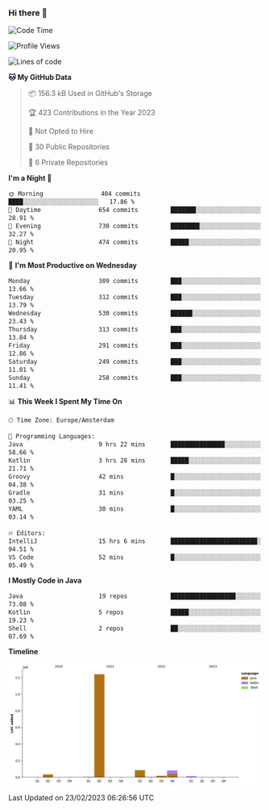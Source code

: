 ### Hi there 👋


<!--START_SECTION:waka-->
![Code Time](http://img.shields.io/badge/Code%20Time-3%2C031%20hrs%2016%20mins-blue)

![Profile Views](http://img.shields.io/badge/Profile%20Views-1-blue)

![Lines of code](https://img.shields.io/badge/From%20Hello%20World%20I%27ve%20Written-1.5%20million%20lines%20of%20code-blue)

**🐱 My GitHub Data** 

> 📦 156.3 kB Used in GitHub's Storage 
 > 
> 🏆 423 Contributions in the Year 2023
 > 
> 🚫 Not Opted to Hire
 > 
> 📜 30 Public Repositories 
 > 
> 🔑 6 Private Repositories 
 > 
**I'm a Night 🦉** 

```text
🌞 Morning                404 commits         ████░░░░░░░░░░░░░░░░░░░░░   17.86 % 
🌆 Daytime                654 commits         ███████░░░░░░░░░░░░░░░░░░   28.91 % 
🌃 Evening                730 commits         ████████░░░░░░░░░░░░░░░░░   32.27 % 
🌙 Night                  474 commits         █████░░░░░░░░░░░░░░░░░░░░   20.95 % 
```
📅 **I'm Most Productive on Wednesday** 

```text
Monday                   309 commits         ███░░░░░░░░░░░░░░░░░░░░░░   13.66 % 
Tuesday                  312 commits         ███░░░░░░░░░░░░░░░░░░░░░░   13.79 % 
Wednesday                530 commits         ██████░░░░░░░░░░░░░░░░░░░   23.43 % 
Thursday                 313 commits         ███░░░░░░░░░░░░░░░░░░░░░░   13.84 % 
Friday                   291 commits         ███░░░░░░░░░░░░░░░░░░░░░░   12.86 % 
Saturday                 249 commits         ███░░░░░░░░░░░░░░░░░░░░░░   11.01 % 
Sunday                   258 commits         ███░░░░░░░░░░░░░░░░░░░░░░   11.41 % 
```


📊 **This Week I Spent My Time On** 

```text
🕑︎ Time Zone: Europe/Amsterdam

💬 Programming Languages: 
Java                     9 hrs 22 mins       ███████████████░░░░░░░░░░   58.66 % 
Kotlin                   3 hrs 28 mins       █████░░░░░░░░░░░░░░░░░░░░   21.71 % 
Groovy                   42 mins             █░░░░░░░░░░░░░░░░░░░░░░░░   04.38 % 
Gradle                   31 mins             █░░░░░░░░░░░░░░░░░░░░░░░░   03.25 % 
YAML                     30 mins             █░░░░░░░░░░░░░░░░░░░░░░░░   03.14 % 

🔥 Editors: 
IntelliJ                 15 hrs 6 mins       ████████████████████████░   94.51 % 
VS Code                  52 mins             █░░░░░░░░░░░░░░░░░░░░░░░░   05.49 % 
```

**I Mostly Code in Java** 

```text
Java                     19 repos            ██████████████████░░░░░░░   73.08 % 
Kotlin                   5 repos             █████░░░░░░░░░░░░░░░░░░░░   19.23 % 
Shell                    2 repos             ██░░░░░░░░░░░░░░░░░░░░░░░   07.69 % 
```



**Timeline**

![Lines of Code chart](https://raw.githubusercontent.com/powercasgamer/powercasgamer/master/assets/bar_graph.png)


 Last Updated on 23/02/2023 06:26:56 UTC
<!--END_SECTION:waka-->
